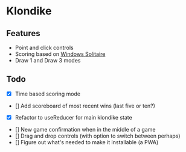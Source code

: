 # Klondike

## Features

- Point and click controls
- Scoring based on [Windows Solitaire](<https://en.wikipedia.org/wiki/Klondike_(solitaire)#Computerized_versions>)
- Draw 1 and Draw 3 modes

## Todo

- [x] Time based scoring mode
- [] Add scoreboard of most recent wins (last five or ten?)
- [x] Refactor to useReducer for main klondike state
- [] New game confirmation when in the middle of a game
- [] Drag and drop controls (with option to switch between perhaps)
- [] Figure out what's needed to make it installable (a PWA)
